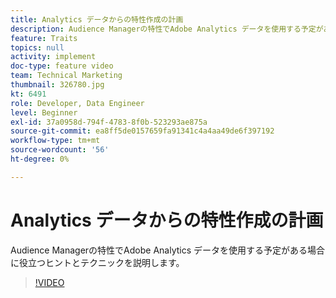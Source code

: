 ```yaml
---
title: Analytics データからの特性作成の計画
description: Audience Managerの特性でAdobe Analytics データを使用する予定がある場合に役立つヒントとテクニックを説明します。
feature: Traits
topics: null
activity: implement
doc-type: feature video
team: Technical Marketing
thumbnail: 326780.jpg
kt: 6491
role: Developer, Data Engineer
level: Beginner
exl-id: 37a0958d-794f-4783-8f0b-523293ae875a
source-git-commit: ea8ff5de0157659fa91341c4a4aa49de6f397192
workflow-type: tm+mt
source-wordcount: '56'
ht-degree: 0%

---
```


# Analytics データからの特性作成の計画

Audience Managerの特性でAdobe Analytics データを使用する予定がある場合に役立つヒントとテクニックを説明します。

>[!VIDEO](https://video.tv.adobe.com/v/326780/?quality=12&learn=on)
